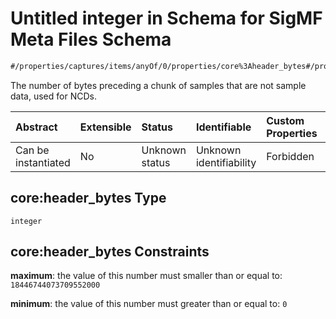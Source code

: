 # Untitled integer in Schema for SigMF Meta Files Schema

```txt
#/properties/captures/items/anyOf/0/properties/core%3Aheader_bytes#/properties/captures/items/anyOf/0/properties/core:header_bytes
```

The number of bytes preceding a chunk of samples that are not sample data, used for NCDs.

| Abstract            | Extensible | Status         | Identifiable            | Custom Properties | Additional Properties | Access Restrictions | Defined In                                                         |
| :------------------ | :--------- | :------------- | :---------------------- | :---------------- | :-------------------- | :------------------ | :----------------------------------------------------------------- |
| Can be instantiated | No         | Unknown status | Unknown identifiability | Forbidden         | Allowed               | none                | [sigmf.schema.json\*](../sigmf.schema.json "open original schema") |

## core:header\_bytes Type

`integer`

## core:header\_bytes Constraints

**maximum**: the value of this number must smaller than or equal to: `18446744073709552000`

**minimum**: the value of this number must greater than or equal to: `0`
